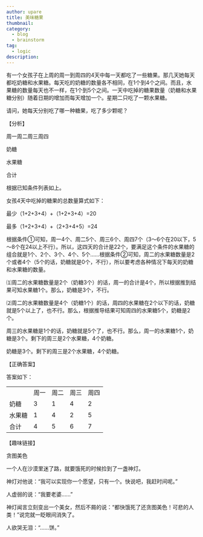 ```yaml
---
author: upare
title: 美味糖果
thumbnail:
category:
  - blog
  - brainstorm
tag:
  - logic
description: 
---
```

有一个女孩子在上周的周一到周四的4天中每一天都吃了一些糖果。那几天她每天都吃奶糖和水果糖。每天吃的奶糖的数量各不相同，在1个到4个之间。而且，水果糖的数量每天也不一样，在1个到5个之间。一天中吃掉的糖果数量（奶糖和水果糖分别）随着日期的增加而每天增加一个。星期二只吃了一颗水果糖。

请问，她每天分别吃了哪一种糖果，吃了多少颗呢？

【分析】

周一周二周三周四

奶糖

水果糖

合计

根据已知条件列表如上。

女孩4天中吃掉的糖果的总数量算式如下：

最少（1+2+3+4）+（1+2+3+4）=20

最多（1+2+3+4）+（2+3+4+5）=24

根据条件①可知，周一4个、周二5个、周三6个、周四7个（3～6个在20以下，5～8个在24以上不行）。所以，这四天的合计是22个，要满足这个条件的水果糖的组合就是1个、2个、3个、4个、5个……根据条件②可知，周二的水果糖数量是2个或者4个（5个的话，奶糖就是0个，不行），所以要考虑各种情况下每天的奶糖和水果糖的数量。

⑴周二的水果糖数量是2个（奶糖3个）的话，周一的合计是4个，所以根据推到结果可知水果糖1个。那么，奶糖是3个，不行。

⑵周二的水果糖数量是4个（奶糖1个）的话，周四的水果糖在2个以下的话，奶糖就是5个以上了，也不行。那么，根据推导结果可知周四的水果糖5个，奶糖是2个。

周三的水果糖是1个的话，奶糖就是5个了，也不行。那么，周一的水果糖1个，奶糖是3个。剩下的周三是2个水果糖，4个奶糖。

奶糖是3个。剩下的周三是2个水果糖，4个奶糖。

【正确答案】

答案如下：

<table><tr><td></td><td>周一</td><td>周二</td><td>周三</td><td>周四</td></tr><tr><td>奶糖</td><td>3</td><td>1</td><td>4</td><td>2</td></tr><tr><td>水果糖</td><td>1</td><td>4</td><td>2</td><td>5</td></tr><tr><td>合计</td><td>4</td><td>5</td><td>6</td><td>7</td></tr></table>

【趣味链接】

贪图美色

一个人在沙漠里迷了路，就要饿死的时候捡到了一盏神灯。

神灯对他说：“我可以实现你一个愿望，只有一个。快说吧，我赶时间呢。”

人虚弱的说：“我要老婆……”

神灯闻言立刻变出一个美女，然后不屑的说：“都快饿死了还贪图美色！可悲的人类！”说完就一眨眼间消失了。

人欲哭无泪：“……饼。”